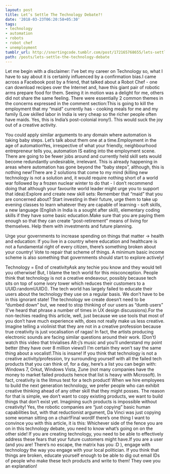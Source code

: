 ```yaml
---
layout: post
title: Let’s Settle The Technology Debate?!
date: '2018-03-23T06:20:58+05:30'
tags:
- technology
- automation
- robots
- robot chef
- unemployment
tumblr_url: http://snortingcode.tumblr.com/post/172165768655/lets-settle-the-technology-debate
path: /posts/lets-settle-the-technology-debate
---
```

Let me begin with a disclaimer: I’ve bet my career on Technology so, what I have to say about it is certainly influenced by a confirmation bias.I came across a Facebook post by a friend, that talked about a Robot Chef - one can download recipes over the Internet and, have this giant pair of robotic arms prepare food for them. Seeing it in motion was a delight for me, others did not share the same feeling. There were essentially 2 common themes in the concerns expressed in the comment section:This is going to kill the employment that my “maid” currently has - cooking meals for me and my family (Low skilled labor in India is very cheap so the richer people often have maids. Yes, this is India’s post-colonial irony!).
This would suck the joy out of a creative activity.

You could apply similar arguments to any domain where automation is taking baby steps. Let’s talk about them one at a time.Employment in the age of automationYes, irrespective of what your friendly, neighbourhood entrepreneur tells you, automation IS eating into the employment scene. There are going to be fewer jobs around and currently held skill sets would become redundantly undesirable, irrelevant. This is already happening in areas where automation has gone beyond the “baby steps”, although, this is nothing new!There are 2 solutions that come to my mind (killing new technology is not a solution and, it would require nothing short of a world war followed by a frozen nuclear winter to do that - I don’t recommend doing that although your favourite world leader might urge you to support that idea):Explore and create new skill sets: Remember that “maid” that you are concerned about? Start investing in their future, urge them to take up evening classes to learn whatever they are capable of learning - soft skills, a new language (English in India is a sought after skill), elementary coding skills if they have some basic education.Make sure that you are paying them enough so that they can create “post-retirement” means of living for themselves. Help them with investments and future planning.

Urge your governments to increase spending on things that matter -> health and education: If you live in a country where education and healthcare is not a fundamental right of every citizen, there’s something broken about your country! Vote to repair that scheme of things. A minimum basic income scheme is also something that governments should start to explore actively!

Technology = End of creativityAsk any techie you know and they would tell you otherwise! But, I blame the tech world for this misconception. People think that technology is not a creative endeavour, possibly because tech sits on top of some ivory tower which reduces their customers to a UUID.randomUUID(). The tech world has largely failed to educate their users about the technology they use on a regular basis. We don’t have to be in this ignorant state! The technology we create doesn’t need to be “dumbed down” but, we need to stop thinking of our users as “dumb users” (I’ve heard that phrase a number of times in UX design discussions).For the non-techies reading this article, well, just because we use tools that most of you don’t have much experience with, does not really make us less creative. Imagine telling a violinist that they are not in a creative profession because true creativity is just vocalisation of ragas! In fact, the artists producing electronic sounds are facing similar questions around their work. (Don’t) watch this video that trivialises Alt-j’s music and you’ll understand my point better (they have over 8 million views!) I’m certain they won’t say the same thing about a vocalist!.This is insane! If you think that technology is not a creative activity/profession, try surrounding yourself with all the failed tech products that you can think of, for a day, here’s a list you can begin with: Windows 7, Orkut, Windows Vista, Zune (not many companies have the money to market failed products hence that list is heavy with Microsoft). In fact, creativity is the litmus test for a tech product! When we hire employees to build the next generation technology, we prefer people who can exhibit creative thinking ahead of any other skill that they might posses. The reason for that is simple, we don’t want to copy existing products, we want to build things that don’t exist yet. Imagining such products is impossible without creativity! Yes, the robotic companies are “just copying” basic human capabilities but, with that reductionist argument, Da Vinci was just copying some woman sitting on a chair!Final wordIf there’s one thing I want to convince you with this article, it is this: Whichever side of the fence you are on in this technology debate, you need to know what’s going on on the other side! If you are creating technology, you need to be able to effectively address these fears that your future customers might have.If you are a user (and you are! There’s no escape, the matrix has you :D ), engage with technology the way you engage with your local politician. If you think that things are broken, educate yourself enough to be able to dig out email IDs of people who make these tech products and write to them! They owe you an explanation!
